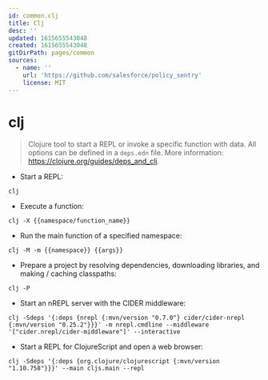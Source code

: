 ```yaml
---
id: common.clj
title: Clj
desc: ''
updated: 1615655543048
created: 1615655543048
gitDirPath: pages/common
sources:
  - name: ''
    url: 'https://github.com/salesforce/policy_sentry'
    license: MIT
---
```

# clj

> Clojure tool to start a REPL or invoke a specific function with data.
> All options can be defined in a `deps.edn` file.
> More information: <https://clojure.org/guides/deps_and_cli>.

- Start a REPL:

`clj`

- Execute a function:

`clj -X {{namespace/function_name}}`

- Run the main function of a specified namespace:

`clj -M -m {{namespace}} {{args}}`

- Prepare a project by resolving dependencies, downloading libraries, and making / caching classpaths:

`clj -P`

- Start an nREPL server with the CIDER middleware:

`clj -Sdeps '{:deps {nrepl {:mvn/version "0.7.0"} cider/cider-nrepl {:mvn/version "0.25.2"}}}' -m nrepl.cmdline --middleware '["cider.nrepl/cider-middleware"]' --interactive`

- Start a REPL for ClojureScript and open a web browser:

`clj -Sdeps '{:deps {org.clojure/clojurescript {:mvn/version "1.10.758"}}}' --main cljs.main --repl`

